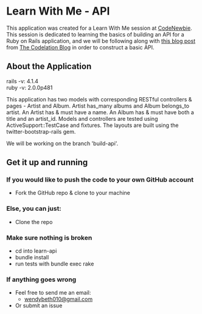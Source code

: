 # Learn With Me - API

This application was created for a Learn With Me session at [CodeNewbie](http://www.codenewbie.org/). This session is dedicated to learning the basics of building an API for a Ruby on Rails application, and we will be following along with [this blog post](https://codelation.com/blog/rails-restful-api-just-add-water) from [The Codelation Blog](https://codelation.com/blog/) in order to construct a basic API.  

## About the Application  

rails  -v: 4.1.4  
ruby   -v: 2.0.0p481  

This application has two models with corresponding RESTful controllers & pages - Artist and Album. Artist has_many albums and Album belongs_to artist. An Artist has & must have a name. An Album has & must have both a title and an artist_id. Models and controllers are tested using ActiveSupport::TestCase and fixtures. The layouts are built using the twitter-bootstrap-rails gem.  

We will be working on the branch 'build-api'.  

## Get it up and running  

### If you would like to push the code to your own GitHub account

+ Fork the GitHub repo & clone to your machine  

### Else, you can just:  

+ Clone the repo  

### Make sure nothing is broken

+ cd into learn-api
+ bundle install
+ run tests with bundle exec rake

### If anything goes wrong  

+ Feel free to send me an email:
	+ <wendybeth010@gmail.com> 
+ Or submit an issue
